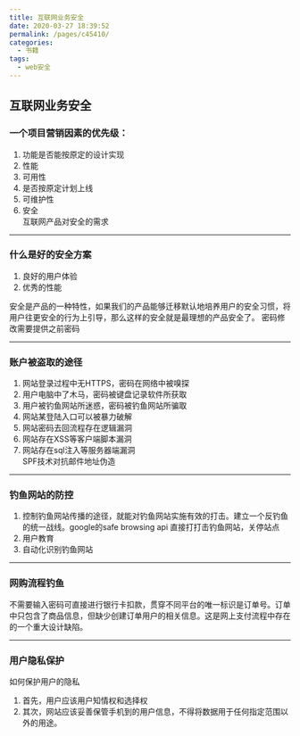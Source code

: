 ```yaml
---
title: 互联网业务安全
date: 2020-03-27 18:39:52
permalink: /pages/c45410/
categories:
  - 书籍
tags:
  - web安全
---
```

## 互联网业务安全

### 一个项目营销因素的优先级：

1. 功能是否能按原定的设计实现
2. 性能
3. 可用性
4. 是否按原定计划上线
5. 可维护性
6. 安全  
互联网产品对安全的需求

---

### 什么是好的安全方案

1. 良好的用户体验
2. 优秀的性能

安全是产品的一种特性，如果我们的产品能够迁移默认地培养用户的安全习惯，将用户往更安全的行为上引导，那么这样的安全就是最理想的产品安全了。
密码修改需要提供之前密码

---

### 账户被盗取的途径

1. 网站登录过程中无HTTPS，密码在网络中被嗅探
2. 用户电脑中了木马，密码被键盘记录软件所获取
3. 用户被钓鱼网站所迷惑，密码被钓鱼网站所骗取
4. 网站某登陆入口可以被暴力破解
5. 网站密码去回流程存在逻辑漏洞
6. 网站存在XSS等客户端脚本漏洞
7. 网站存在sql注入等服务器端漏洞  
SPF技术对抗邮件地址伪造

---

### 钓鱼网站的防控

1. 控制钓鱼网站传播的途径，就能对钓鱼网站实施有效的打击。建立一个反钓鱼的统一战线。google的safe browsing api
直接打打击钓鱼网站，关停站点
2. 用户教育
3. 自动化识别钓鱼网站 

---

### 网购流程钓鱼

不需要输入密码可直接进行银行卡扣款，贯穿不同平台的唯一标识是订单号。订单中只包含了商品信息，但缺少创建订单用户的相关信息。这是网上支付流程中存在的一个重大设计缺陷。

---

### 用户隐私保护

如何保护用户的隐私  
1. 首先，用户应该用户知情权和选择权  
2. 其次，网站应该妥善保管手机到的用户信息，不得将数据用于任何指定范围以外的用途。